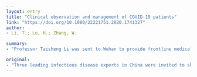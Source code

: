 ```yaml
---
layout: entry
title: "Clinical observation and management of COVID-19 patients"
link: "https://doi.org/10.1080/22221751.2020.1741327"
author:
- Li, T.; Lu, H.; Zhang, W.

summary:
- "Professor Taisheng Li was sent to Wuhan to provide frontline medical care. He proposes early intravenous immunoglobulin and low molecular weight heparin anticoagulation therapy are very important. Professor Hongzhou Lu, a leader in China to try various anti-viral drugs, expresses concern on the quality of the ongoing clinical trials as most trials are small in scale and repetitive in nature."

original:
- "Three leading infectious disease experts in China were invited to share their bedside observations in the management of COVID-19 patients. Professor Taisheng Li was sent to Wuhan to provide frontline medical care. He depicts the clinical course of SARS-CoV-2 infection. Furthermore, he observes the significant abnormality of coagulation function and proposes that the early intravenous immunoglobulin and low molecular weight heparin anticoagulation therapy are very important. Professor Hongzhou Lu, a leader in China to try various anti-viral drugs, expresses concern on the quality of the ongoing clinical trials as most trials are small in scale and repetitive in nature, and emphasizes the importance of the quick publication of clinical trial results. Regarding the traditional Chinese medicine, Professor Lu suggests to develop a creative evaluation system because of the complicated chemical compositions. Professor Wenhong Zhang is responsible for Shanghai's overall clinical management of the COVID-19 cases. He introduces the team approach to manage COVID-19 patients. For severe or critically ill patients, in addition to the respiratory supportive treatment, timely multiorgan evaluation and treatment is very crucial. The medical decisions and interventions are carefully tailored to the unique characteristics of each patient."
---
```


